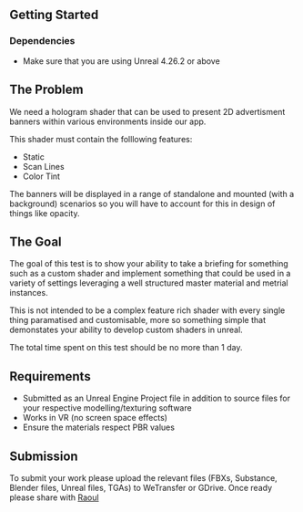 ## Getting Started

### Dependencies

- Make sure that you are using Unreal 4.26.2 or above

## The Problem

We need a hologram shader that can be used to present 2D advertisment banners within various environments inside our app. 

This shader must contain the folllowing features:
- Static
- Scan Lines
- Color Tint

The banners will be displayed in a range of standalone and mounted (with a background) scenarios so you will have to account for this in design of things like opacity.

## The Goal

The goal of this test is to show your ability to take a briefing for something such as a custom shader and implement something that could be used in a variety of settings leveraging a well structured master material and metrial instances.

This is not intended to be a complex feature rich shader with every single thing paramatised and customisable, more so something simple that demonstates your ability to develop custom shaders in unreal.

The total time spent on this test should be no more than 1 day.

## Requirements

- Submitted as an Unreal Engine Project file in addition to source files for your respective modelling/texturing software
- Works in VR (no screen space effects)
- Ensure the materials respect PBR values

## Submission

To submit your work please upload the relevant files (FBXs, Substance, Blender files, Unreal files, TGAs) to WeTransfer or GDrive. Once ready please share with [Raoul](mailto:raoul@virtexstadium.com)
